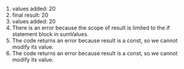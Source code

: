 1. values added:  20
2. final result:  20
3. values added:  20
4. There is an error because the scope of result is limited to the if statement block in sumValues.
5. The code returns an error because result is a const, so we cannot modify its value.
6. The code returns an error because result is a const, so we cannot modify its value.